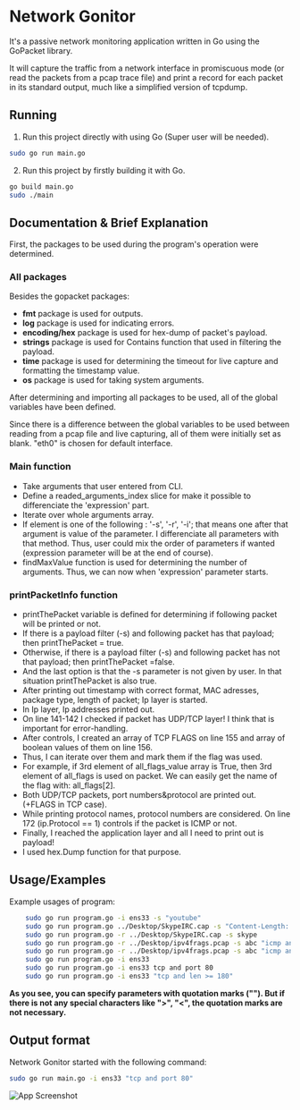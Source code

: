 
# Network Gonitor


It's a passive network monitoring application
written in Go using the GoPacket library. 

It will capture the traffic from a network interface in promiscuous mode (or read the
packets from a pcap trace file) and print a record for each packet in its
standard output, much like a simplified version of tcpdump.


## Running 

1. Run this project directly with using Go (Super user will be needed).
```bash 
sudo go run main.go
```

2. Run this project by firstly building it with Go.
```bash
go build main.go
sudo ./main
```
## Documentation & Brief Explanation

First, the packages to be used during the program's operation were determined. 

### All packages ###
Besides the gopacket packages:

- **fmt** package is used for outputs.
- **log** package is used for indicating errors.
- **encoding/hex** package is used for hex-dump of packet's payload.
- **strings** package is used for Contains function that used in filtering the payload.
- **time** package is used for determining the timeout for live capture and formatting the timestamp value.
- **os** package is used for taking system arguments.

After determining and importing all packages to be used, all of the global variables have been defined.

Since there is a difference between the global variables to be used between reading from a pcap file and live capturing, all of them were initially set as blank. "eth0" is chosen for default interface.

### Main function ###
- Take arguments that user entered from CLI.
- Define a readed_arguments_index slice for make it possible to differenciate the 'expression' part.
- Iterate over whole arguments array.
- If element is one of the following : '-s', '-r', '-i'; that means one after that argument is value of the parameter. I differenciate all parameters with that method. Thus, user could mix the order of parameters if wanted (expression parameter will be at the end of course).
- findMaxValue function is used for determining the number of arguments. Thus, we can now when 'expression' parameter starts.

### printPacketInfo function ###
- printThePacket variable is defined for determining if following packet will be printed or not.
- If there is a payload filter (-s) and following packet has that payload; then printThePacket = true.
- Otherwise, if there is a payload filter (-s) and following packet has not that payload; then printThePacket =false.
- And the last option is that the -s parameter is not given by user. In that situation printThePacket is also true.
- After printing out timestamp with correct format, MAC adresses, package type, length of packet; Ip layer is started.
- In Ip layer, Ip addresses printed out.
- On line 141-142 I checked if packet has UDP/TCP layer! I think that is important for error-handling.
- After controls, I created an array of TCP FLAGS on line 155 and array of boolean values of them on line 156.
- Thus, I can iterate over them and mark them if the flag was used.
- For example, if 3rd element of all_flags_value array is True, then 3rd element of all_flags is used on packet. We can easily get the name of the flag with: all_flags[2].
- Both UDP/TCP packets, port numbers&protocol are printed out. (+FLAGS in TCP case).
- While printing protocol names, protocol numbers are considered. On line 172 (ip.Protocol == 1) controls if the packet is ICMP or not.
- Finally, I reached the application layer and all I need to print out is payload!
- I used hex.Dump function for that purpose.
## Usage/Examples

Example usages of program:
```bash
	sudo go run program.go -i ens33 -s "youtube"
	sudo go run program.go ../Desktop/SkypeIRC.cap -s "Content-Length: 7"
	sudo go run program.go -r ../Desktop/SkypeIRC.cap -s skype
	sudo go run program.go -r ../Desktop/ipv4frags.pcap -s abc "icmp and len >= 1000"
	sudo go run program.go -r ../Desktop/ipv4frags.pcap -s abc "icmp and len >= 466"
	sudo go run program.go -i ens33
	sudo go run program.go -i ens33 tcp and port 80
	sudo go run program.go -i ens33 "tcp and len >= 180"
```
**As you see, you can specify parameters with quotation marks (""). But if there is not any special characters like ">", "<", the quotation marks are not necessary.**

  
## Output format
Network Gonitor started with the following command:
```bash
sudo go run main.go -i ens33 "tcp and port 80"
````
![App Screenshot](https://i.ibb.co/FYsPYvz/Screenshot-406.png)

 